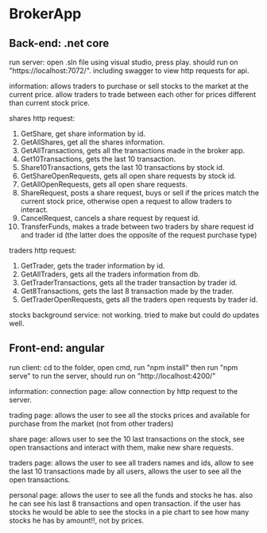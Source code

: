 # BrokerApp
 


## Back-end: .net core
run server: open .sln file using visual studio, press play.
should run on "https://localhost:7072/".
including swagger to view http requests for api.

information:
allows traders to purchase or sell stocks to the market at the current price.
allow traders to trade between each other for prices different than current stock price.

shares http request:
1. GetShare, get share information by id.
2. GetAllShares, get all the shares information.
3. GetAllTransactions, gets all the transactions made in the broker app.
4. Get10Transactions, gets the last 10 transaction.
5. Share10Transactions, gets the last 10 transactions by stock id.
6. GetShareOpenRequests, gets all open share requests by stock id.
7. GetAllOpenRequests, gets all open share requests.
8. ShareRequest, posts a share request, buys or sell if the prices match the current stock price,
otherwise open a request to allow traders to interact.
9. CancelRequest, cancels a share request by request id.
10. TransferFunds, makes a trade between two traders by share request id and trader id (the latter does the opposite of the request purchase type)

traders http request:
1. GetTrader, gets the trader information by id.
2. GetAllTraders, gets all the traders information from db.
3. GetTraderTransactions, gets all the trader transaction by trader id.
4. Get8Transactions, gets the last 8 transaction made by the trader.
5. GetTraderOpenRequests, gets all the traders open requests by trader id.

stocks background service:
not working. tried to make but could do updates well.



## Front-end: angular
run client: cd to the folder, open cmd, run "npm install"
then run "npm serve" to run the server, should run on "http://localhost:4200/"

information:
connection page:
allow connection by http request to the server.

trading page:
allows the user to see all the stocks prices and available for purchase from the market (not from other traders)

share page:
allows user to see the 10 last transactions on the stock, see open transactions and interact with them, make new share requests.

traders page:
allows the user to see all traders names and ids, allow to see the last 10 transactions made by all users, allows the user to see all the open transactions.

personal page:
allows the user to see all the funds and stocks he has. also he can see his last 8 transactions and open transaction. if the user has stocks he would be able to see the stocks in a pie chart to see how many stocks he has by amount!!, not by prices.
